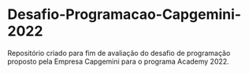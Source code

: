 # Desafio-Programacao-Capgemini-2022
Repositório criado para fim de avaliação do desafio de programação proposto pela Empresa Capgemini para o programa Academy 2022.
